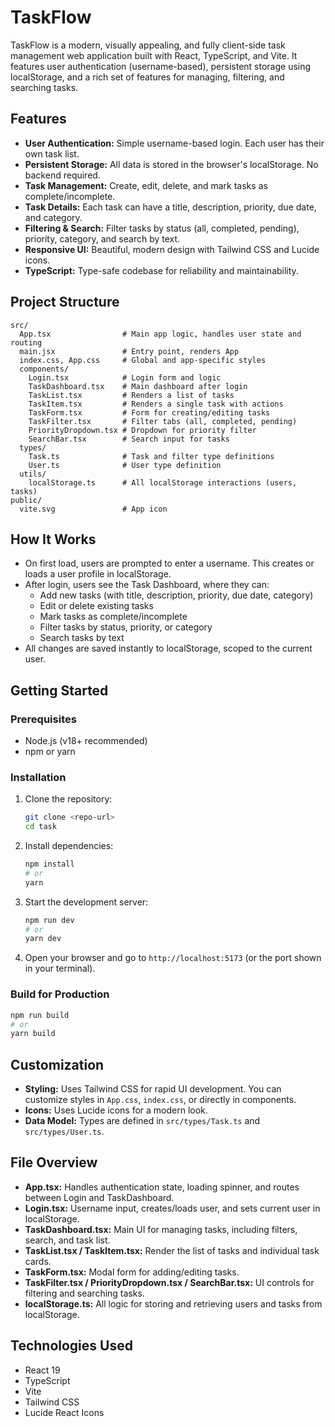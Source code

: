 
# TaskFlow

TaskFlow is a modern, visually appealing, and fully client-side task management web application built with React, TypeScript, and Vite. It features user authentication (username-based), persistent storage using localStorage, and a rich set of features for managing, filtering, and searching tasks.

## Features

- **User Authentication:** Simple username-based login. Each user has their own task list.
- **Persistent Storage:** All data is stored in the browser's localStorage. No backend required.
- **Task Management:** Create, edit, delete, and mark tasks as complete/incomplete.
- **Task Details:** Each task can have a title, description, priority, due date, and category.
- **Filtering & Search:** Filter tasks by status (all, completed, pending), priority, category, and search by text.
- **Responsive UI:** Beautiful, modern design with Tailwind CSS and Lucide icons.
- **TypeScript:** Type-safe codebase for reliability and maintainability.

## Project Structure

```
src/
  App.tsx                # Main app logic, handles user state and routing
  main.jsx               # Entry point, renders App
  index.css, App.css     # Global and app-specific styles
  components/
    Login.tsx            # Login form and logic
    TaskDashboard.tsx    # Main dashboard after login
    TaskList.tsx         # Renders a list of tasks
    TaskItem.tsx         # Renders a single task with actions
    TaskForm.tsx         # Form for creating/editing tasks
    TaskFilter.tsx       # Filter tabs (all, completed, pending)
    PriorityDropdown.tsx # Dropdown for priority filter
    SearchBar.tsx        # Search input for tasks
  types/
    Task.ts              # Task and filter type definitions
    User.ts              # User type definition
  utils/
    localStorage.ts      # All localStorage interactions (users, tasks)
public/
  vite.svg               # App icon
```

## How It Works

- On first load, users are prompted to enter a username. This creates or loads a user profile in localStorage.
- After login, users see the Task Dashboard, where they can:
  - Add new tasks (with title, description, priority, due date, category)
  - Edit or delete existing tasks
  - Mark tasks as complete/incomplete
  - Filter tasks by status, priority, or category
  - Search tasks by text
- All changes are saved instantly to localStorage, scoped to the current user.

## Getting Started

### Prerequisites

- Node.js (v18+ recommended)
- npm or yarn

### Installation

1. Clone the repository:
   ```sh
   git clone <repo-url>
   cd task
   ```

2. Install dependencies:
   ```sh
   npm install
   # or
   yarn
   ```

3. Start the development server:
   ```sh
   npm run dev
   # or
   yarn dev
   ```

4. Open your browser and go to `http://localhost:5173` (or the port shown in your terminal).

### Build for Production

```sh
npm run build
# or
yarn build
```


## Customization

- **Styling:** Uses Tailwind CSS for rapid UI development. You can customize styles in `App.css`, `index.css`, or directly in components.
- **Icons:** Uses Lucide icons for a modern look.
- **Data Model:** Types are defined in `src/types/Task.ts` and `src/types/User.ts`.

## File Overview

- **App.tsx:** Handles authentication state, loading spinner, and routes between Login and TaskDashboard.
- **Login.tsx:** Username input, creates/loads user, and sets current user in localStorage.
- **TaskDashboard.tsx:** Main UI for managing tasks, including filters, search, and task list.
- **TaskList.tsx / TaskItem.tsx:** Render the list of tasks and individual task cards.
- **TaskForm.tsx:** Modal form for adding/editing tasks.
- **TaskFilter.tsx / PriorityDropdown.tsx / SearchBar.tsx:** UI controls for filtering and searching tasks.
- **localStorage.ts:** All logic for storing and retrieving users and tasks from localStorage.

## Technologies Used

- React 19
- TypeScript
- Vite
- Tailwind CSS
- Lucide React Icons

